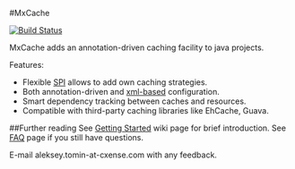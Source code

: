 #MxCache

[![Build Status](https://travis-ci.org/maxifier/mxcache.svg)](https://travis-ci.org/maxifier/mxcache)

MxCache adds an annotation-driven caching facility to java projects.

Features:
- Flexible [SPI](https://github.com/maxifier/mxcache/wiki/Caching-strategies) allows to add own caching strategies.
- Both annotation-driven and [xml-based](https://github.com/maxifier/mxcache/wiki/XML-configuration) configuration.
- Smart dependency tracking between caches and resources.
- Compatible with third-party caching libraries like EhCache, Guava.

##Further reading
See [Getting Started](https://github.com/maxifier/mxcache/wiki/Getting-Started) wiki page for brief introduction.
See [FAQ](https://github.com/maxifier/mxcache/wiki/FAQ) page if you still have questions.

E-mail aleksey.tomin-at-cxense.com with any feedback.
